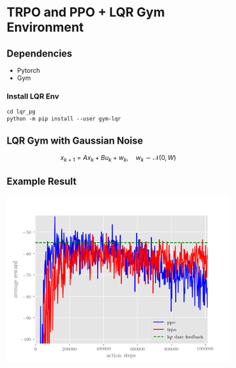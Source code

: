 # TRPO and PPO + LQR Gym Environment

## Dependencies
* Pytorch
* Gym
### Install LQR Env
```
cd lqr_pg
python -m pip install --user gym-lqr
```
## LQR Gym with Gaussian Noise
$$x_{k+1} = A x_k + B u_k + w_k,\quad w_k \sim \mathcal{N}(0,W)$$

## Example Result
![Image](https://github.com/AaronHavens/lqr_pg/blob/master/figures/ppo_trpo_reward.png?raw=true)

